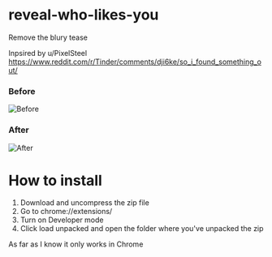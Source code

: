 # reveal-who-likes-you
Remove the blury tease

Inpsired by u/PixelSteel https://www.reddit.com/r/Tinder/comments/dji6ke/so_i_found_something_out/

### Before
![Before](https://media.giphy.com/media/Vdn2iq7nlF5sJaPYrx/giphy.gif)

### After
![After](https://media.giphy.com/media/L2OFduSkJ102l5JpTJ/giphy.gif)

# How to install
1. Download and uncompress the zip file
2. Go to chrome://extensions/
3. Turn on Developer mode
4. Click load unpacked and open the folder where you've unpacked the zip

As far as I know it only works in Chrome 
